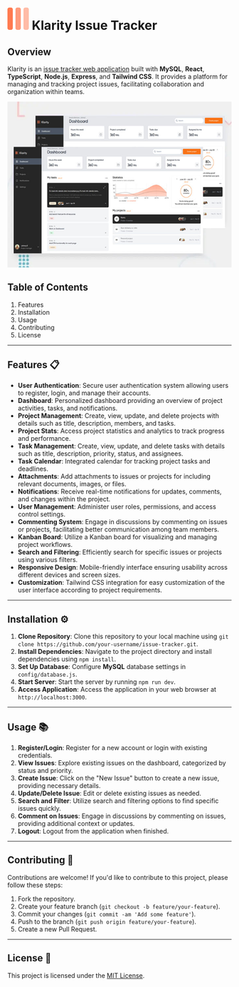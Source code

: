 # ![Issue Tracker Demo](/frontend/public/favicon.svg) Klarity Issue Tracker

## Overview
Klarity is an [issue tracker web application](https://www.klarity.online/) built with **MySQL**, **React**, **TypeScript**, **Node.js**, **Express**, and **Tailwind CSS**. It provides a platform for managing and tracking project issues, facilitating collaboration and organization within teams.

![Issue Tracker Demo](/frontend/src/assets/images/jpg/klarity-app-preview.jpg)

## Table of Contents
1. Features
2. Installation
3. Usage
4. Contributing
5. License

---

## Features 📋 

- **User Authentication**: Secure user authentication system allowing users to register, login, and manage their accounts.
- **Dashboard**: Personalized dashboard providing an overview of project activities, tasks, and notifications.
- **Project Management**: Create, view, update, and delete projects with details such as title, description, members, and tasks.
- **Project Stats**: Access project statistics and analytics to track progress and performance.
- **Task Management**: Create, view, update, and delete tasks with details such as title, description, priority, status, and assignees.
- **Task Calendar**: Integrated calendar for tracking project tasks and deadlines.
- **Attachments**: Add attachments to issues or projects for including relevant documents, images, or files.
- **Notifications**: Receive real-time notifications for updates, comments, and changes within the project.
- **User Management**: Administer user roles, permissions, and access control settings.
- **Commenting System**: Engage in discussions by commenting on issues or projects, facilitating better communication among team members.
- **Kanban Board**: Utilize a Kanban board for visualizing and managing project workflows.
- **Search and Filtering**: Efficiently search for specific issues or projects using various filters.
- **Responsive Design**: Mobile-friendly interface ensuring usability across different devices and screen sizes.
- **Customization**: Tailwind CSS integration for easy customization of the user interface according to project requirements.

---

## Installation ⚙️
1. **Clone Repository**: Clone this repository to your local machine using `git clone https://github.com/your-username/issue-tracker.git`.
2. **Install Dependencies**: Navigate to the project directory and install dependencies using `npm install`.
3. **Set Up Database**: Configure **MySQL** database settings in `config/database.js`.
4. **Start Server**: Start the server by running `npm run dev`.
5. **Access Application**: Access the application in your web browser at `http://localhost:3000`.

---

## Usage 📚 
1. **Register/Login**: Register for a new account or login with existing credentials.
2. **View Issues**: Explore existing issues on the dashboard, categorized by status and priority.
3. **Create Issue**: Click on the "New Issue" button to create a new issue, providing necessary details.
4. **Update/Delete Issue**: Edit or delete existing issues as needed.
5. **Search and Filter**: Utilize search and filtering options to find specific issues quickly.
6. **Comment on Issues**: Engage in discussions by commenting on issues, providing additional context or updates.
7. **Logout**: Logout from the application when finished.

---

## Contributing 🤝
Contributions are welcome! If you'd like to contribute to this project, please follow these steps:
1. Fork the repository.
2. Create your feature branch (`git checkout -b feature/your-feature`).
3. Commit your changes (`git commit -am 'Add some feature'`).
4. Push to the branch (`git push origin feature/your-feature`).
5. Create a new Pull Request.

---

## License 📝
This project is licensed under the [MIT License](https://mit-license.org/).
